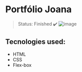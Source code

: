 # Portfólio Joana
> Status: Finished ✔️
![image](https://github.com/EwellynSantos/Projeto-Joana/assets/105600614/0ab592e4-4ccb-4a41-b460-1ca267ac16fa)

## Tecnologies used:
+ HTML
+ CSS
+ Flex-box



